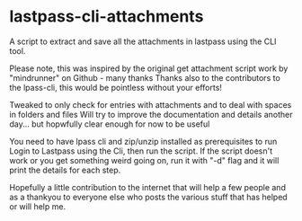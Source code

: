 # lastpass-cli-attachments
A script to extract and save all the attachments in lastpass using the CLI tool.

Please note, this was inspired by the original get attachment script work by "mindrunner" on Github - many thanks
Thanks also to the contributors to the lpass-cli, this would be pointless without your efforts!

Tweaked to only check for entries with attachments and to deal with spaces in folders and files
Will try to improve the documentation and details another day... but hopwfully clear enough for now to be useful

You need to have lpass cli and zip/unzip installed as prerequisites to run
Login to Lastpass using the Cli, then run the script.
If the script doesn't work or you get something weird going on, run it with "-d" flag and it will print the details for each step.

Hopefully a little contribution to the internet that will help a few people and as a thankyou to everyone else who posts the various stuff that has helped or will help me. 
